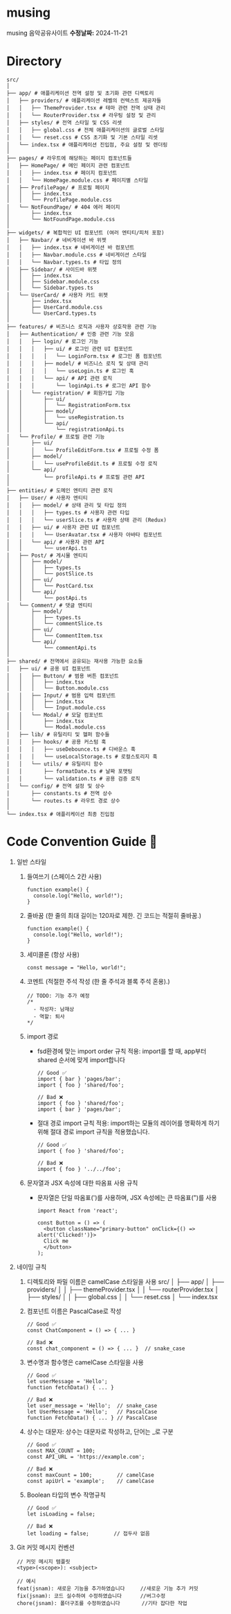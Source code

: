 # musing  
musing 음악공유사이트
**수정날짜:** 2024-11-21

# Directory
    src/
    │
    ├── app/ # 애플리케이션 전역 설정 및 초기화 관련 디렉토리
    │   ├── providers/ # 애플리케이션 레벨의 컨텍스트 제공자들
    │   │   ├── ThemeProvider.tsx # 테마 관련 전역 상태 관리
    │   │   └── RouterProvider.tsx # 라우팅 설정 및 관리
    │   ├── styles/ # 전역 스타일 및 CSS 리셋
    │   │   ├── global.css # 전체 애플리케이션의 글로벌 스타일
    │   │   └── reset.css # CSS 초기화 및 기본 스타일 리셋
    │   └── index.tsx # 애플리케이션 진입점, 주요 설정 및 렌더링
    │
    ├── pages/ # 라우트에 해당하는 페이지 컴포넌트들
    │   ├── HomePage/ # 메인 페이지 관련 컴포넌트
    │   │   ├── index.tsx # 페이지 컴포넌트 
    │   │   └── HomePage.module.css # 페이지별 스타일
    │   ├── ProfilePage/ # 프로필 페이지 
    │   │   ├── index.tsx
    │   │   └── ProfilePage.module.css
    │   └── NotFoundPage/ # 404 에러 페이지
    │       ├── index.tsx
    │       └── NotFoundPage.module.css
    │
    ├── widgets/ # 복합적인 UI 컴포넌트 (여러 엔티티/피처 포함)
    │   ├── Navbar/ # 네비게이션 바 위젯
    │   │   ├── index.tsx # 네비게이션 바 컴포넌트
    │   │   ├── Navbar.module.css # 네비게이션 스타일
    │   │   └── Navbar.types.ts # 타입 정의
    │   ├── Sidebar/ # 사이드바 위젯
    │   │   ├── index.tsx
    │   │   ├── Sidebar.module.css
    │   │   └── Sidebar.types.ts
    │   └── UserCard/ # 사용자 카드 위젯
    │       ├── index.tsx
    │       ├── UserCard.module.css
    │       └── UserCard.types.ts
    │
    ├── features/ # 비즈니스 로직과 사용자 상호작용 관련 기능
    │   ├── Authentication/ # 인증 관련 기능 모음
    │   │   ├── login/ # 로그인 기능
    │   │   │   ├── ui/ # 로그인 관련 UI 컴포넌트
    │   │   │   │   └── LoginForm.tsx # 로그인 폼 컴포넌트
    │   │   │   ├── model/ # 비즈니스 로직 및 상태 관리
    │   │   │   │   └── useLogin.ts # 로그인 훅
    │   │   │   └── api/ # API 관련 로직
    │   │   │       └── loginApi.ts # 로그인 API 함수
    │   │   └── registration/ # 회원가입 기능
    │   │       ├── ui/
    │   │       │   └── RegistrationForm.tsx
    │   │       ├── model/
    │   │       │   └── useRegistration.ts
    │   │       └── api/
    │   │           └── registrationApi.ts
    │   └── Profile/ # 프로필 관련 기능
    │       ├── ui/
    │       │   └── ProfileEditForm.tsx # 프로필 수정 폼
    │       ├── model/
    │       │   └── useProfileEdit.ts # 프로필 수정 로직
    │       └── api/
    │           └── profileApi.ts # 프로필 관련 API
    │
    ├── entities/ # 도메인 엔티티 관련 로직
    │   ├── User/ # 사용자 엔티티 
    │   │   ├── model/ # 상태 관리 및 타입 정의
    │   │   │   ├── types.ts # 사용자 관련 타입
    │   │   │   └── userSlice.ts # 사용자 상태 관리 (Redux)
    │   │   ├── ui/ # 사용자 관련 UI 컴포넌트
    │   │   │   └── UserAvatar.tsx # 사용자 아바타 컴포넌트
    │   │   └── api/ # 사용자 관련 API
    │   │       └── userApi.ts
    │   ├── Post/ # 게시물 엔티티
    │   │   ├── model/
    │   │   │   ├── types.ts
    │   │   │   └── postSlice.ts
    │   │   ├── ui/
    │   │   │   └── PostCard.tsx
    │   │   └── api/
    │   │       └── postApi.ts
    │   └── Comment/ # 댓글 엔티티
    │       ├── model/
    │       │   ├── types.ts
    │       │   └── commentSlice.ts
    │       ├── ui/
    │       │   └── CommentItem.tsx
    │       └── api/
    │           └── commentApi.ts
    │
    ├── shared/ # 전역에서 공유되는 재사용 가능한 요소들
    │   ├── ui/ # 공용 UI 컴포넌트
    │   │   ├── Button/ # 범용 버튼 컴포넌트
    │   │   │   ├── index.tsx
    │   │   │   └── Button.module.css
    │   │   ├── Input/ # 범용 입력 컴포넌트
    │   │   │   ├── index.tsx
    │   │   │   └── Input.module.css
    │   │   └── Modal/ # 모달 컴포넌트
    │   │       ├── index.tsx
    │   │       └── Modal.module.css
    │   ├── lib/ # 유틸리티 및 헬퍼 함수들
    │   │   ├── hooks/ # 공용 커스텀 훅
    │   │   │   ├── useDebounce.ts # 디바운스 훅
    │   │   │   └── useLocalStorage.ts # 로컬스토리지 훅
    │   │   └── utils/ # 유틸리티 함수
    │   │       ├── formatDate.ts # 날짜 포맷팅
    │   │       └── validation.ts # 공용 검증 로직
    │   └── config/ # 전역 설정 및 상수
    │       ├── constants.ts # 전역 상수
    │       └── routes.ts # 라우트 경로 상수
    │
    └── index.tsx # 애플리케이션 최종 진입점

# Code Convention Guide 📝

1. 일반 스타일
    1) 들여쓰기 (스페이스 2칸 사용)
        ```
        function example() {
          console.log("Hello, world!");
        }
        ```
        
    2) 줄바꿈 (한 줄의 최대 길이는 120자로 제한. 긴 코드는 적절히 줄바꿈.)
        ```
        function example() {
          console.log("Hello, world!");
        }
        ```

    3) 세미콜론 (항상 사용)
        ```
        const message = "Hello, world!";
        ```

    4) 코멘트 (적절한 주석 작성 (한 줄 주석과 블록 주석 혼용).)
        ```
        // TODO: 기능 추가 예정
        /* 
          - 작성자: 남재상
          - 역할: 퇴사
        */
        ```

    5) import 경로
        - fsd환경에 맞는 import order 규칙 적용: import를 할 때, app부터 shared 순서에 맞게 import합니다
            ```
            // Good ✅
            import { bar } 'pages/bar';
            import { foo } 'shared/foo';
            
            // Bad ❌
            import { foo } 'shared/foo';
            import { bar } 'pages/bar';
            ```
            
        - 절대 경로 import 규칙 적용: import하는 모듈의 레이어를 명확하게 하기 위해 절대 경로 import 규칙을 적용했습니다.
            ```
            // Good ✅
            import { foo } 'shared/foo';
            
            // Bad ❌
            import { foo } '../../foo';
             ```

    6) 문자열과 JSX 속성에 대한 따옴표 사용 규칙
        - 문자열은 단일 따옴표(')를 사용하며, JSX 속성에는 큰 따옴표(")를 사용
            ```
            import React from 'react';
            
            const Button = () => (
              <button className="primary-button" onClick={() => alert('Clicked!')}>
              Click me
              </button>
            );
            ```

2. 네이밍 규칙
   1) 디렉토리와 파밀 이름은 camelCase 스타일을 사용
        src/ │ ├── app/ │ ├── providers/ │ │ ├── themeProvider.tsx │ │ └── routerProvider.tsx │ ├── styles/ │ │ ├── global.css │ │ └── reset.css │ └── index.tsx
    
    
   2) 컴포넌트 이름은 PascalCase로 작성
        ```
        // Good ✅
        const ChatComponent = () => { ... }
        
        // Bad ❌
        const chat_component = () => { ... }  // snake_case
        ```

    3) 변수명과 함수명은 camelCase 스타일을 사용
        ```
        // Good ✅
        let userMessage = 'Hello';
        function fetchData() { ... }
        
        // Bad ❌
        let user_message = 'Hello';  // snake_case
        let UserMessage = 'Hello';   // PascalCase
        function FetchData() { ... } // PascalCase
        ```

   4) 상수는 대문자: 상수는 대문자로 작성하고, 단어는 _로 구분
        ```
        // Good ✅
        const MAX_COUNT = 100;
        const API_URL = 'https://example.com';
        
        // Bad ❌
        const maxCount = 100;        // camelCase
        const apiUrl = 'example';    // camelCase
        ```
        
    5) Boolean 타입의 변수 작명규칙
        ```
        // Good ✅
        let isLoading = false;
        
        // Bad ❌
        let loading = false;        // 접두사 없음
        ```

3. Git 커밋 메시지 컨벤션
    ```
    // 커밋 메시지 템플릿
    <type>(<scope>): <subject>
    
    // 예시
    feat(jsnam): 새로운 기능을 추가하였습니다     //새로운 기능 추가 커밋
    fix(jsnam): 코드 실수하여 수정하였습니다      //버그수정
    chore(jsnam): 폴더구조를 수정하였습니다       //기타 잡다한 작업
    ```
